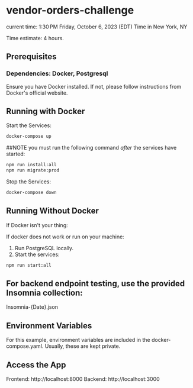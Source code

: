 # vendor-orders-challenge
current time: 1:30 PM Friday, October 6, 2023 (EDT) Time in New York, NY

Time estimate: 4 hours.

## Prerequisites
### Dependencies: Docker, Postgresql
Ensure you have Docker installed. If not, please follow instructions from Docker's official website.

## Running with Docker
Start the Services:
```bash
docker-compose up
```
##NOTE you must run the following command *after* the services have started:

```bash
npm run install:all
npm run migrate:prod
```

Stop the Services:

```bash
docker-compose down
```


## Running Without Docker
If Docker isn't your thing:

If docker does not work or run on your machine:
1. Run PostgreSQL locally.
2. Start the services:
```bash
npm run start:all
```

## For backend endpoint testing, use the provided Insomnia collection:
Insomnia-{Date}.json

## Environment Variables
For this example, environment variables are included in the docker-compose.yaml. Usually, these are kept private.


## Access the App
Frontend: http://localhost:8000
Backend: http://localhost:3000


